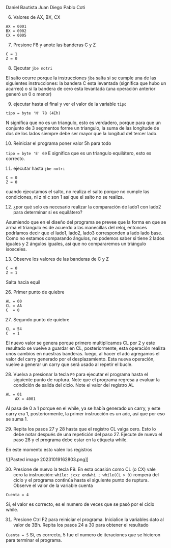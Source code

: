 Daniel Bautista
Juan Diego
Pablo Coti

6. Valores de AX, BX, CX

```
AX = 0001
BX = 0002
CX = 0005
```

7. Presione F8 y anote las banderas C y Z

```
C = 1
Z = 0
```

8. Ejecutar `jbe notri`

El salto ocurre porque la instrucciones `jbe` salta si se cumple una de las siguientes instrucciones: la bandera C esta levantada (significa que hubo un acarreo) o si la bandera de cero esta levantada (una operación anterior generó un 0 o menor)

9. ejecutar hasta el final y ver el valor de la variable `tipo`

`tipo = byte 'N' 78 (4Eh)`

N significa que no es un triangulo, esto es verdadero, porque para que un conjunto de 3 segmentos forme un triangulo, la suma de las longitude de dos de los lados siempre debe ser mayor que la longitud del tercer lado.

10. Reiniciar el programa  poner valor 5h para todo

`tipo = byte 'E' 69` E significa que es un triangulo equilátero, esto es correcto.

11. ejecutar hasta `jbe notri`

```
C = 0
Z = 0
```

cuando ejecutamos el salto, no realiza el salto porque no cumple las condiciones, ni z ni c son 1 así que el salto no se realiza.

12. ¿por qué solo es necesario realizar la comparación de lado1 con lado2 para determinar si es equilátero?

Asumiendo que en el diseño del programa se prevee que la forma en que se arma el triangulo es de acuerdo a las manecillas del reloj, entonces podríamos decir que el lado1, lado2, lado3 corresponden a lado lado base. Como no estamos comparando ángulos, no podemos saber si tiene 2 lados iguales y 2 ángulos iguales, así que no compararemos un triángulo isosceles.

13. Observe los valores de las banderas de C y Z

```
C = 0
Z = 1
```


Salta hacia equil

26. Primer punto de quiebre

```
AL = 00
CL = AA
C  = 0
```

27. Segundo punto de quiebre

```
CL = 54
C  = 1
```

El nuevo valor se genera porque primero multiplicamos CL por 2 y este resultado se vuelve a guardar en CL, posteriormente, esta operación realiza unos cambios en nuestras banderas. luego, al hacer el adc agregamos el valor del carry generado por el desplazamiento. Esta nueva operación, vuelve a generar un carry que será usado al repetir el bucle.

28. Vuelva a presionar la tecla `F9` para ejecutar el programa hasta el siguiente punto de ruptura. Note que el programa regresa a evaluar la condición de salida del ciclo. Note el valor del registro AL
```
AL = 01
	AX = 4001
````

Al pasa de 0 a 1 porque en el while, ya se había generado un carry, y este carry era 1, posteriormente, la primer instrucción es un adc, así que por eso se suma 1.

29. Repita los pasos 27 y 28 hasta que el registro CL valga cero. Esto lo debe notar después de una repetición del paso 27. Ejecute de nuevo el paso 28 y el programa debe estar en la etiqueta while.

En este momento esto valen los registros

![[Pasted image 20231019162803.png]]

30. Presione de nuevo la tecla F9. En esta ocasión como CL (o CX) vale cero la instrucción: 
`while: jcxz endwhi ; while(CL > 0)` romperá del ciclo y el programa continúa hasta el siguiente punto de ruptura. Observe el valor de la variable cuenta

`Cuenta = 4`

Si, el valor es correcto, es el numero de veces que se pasó por el ciclo while.

31. Presione Ctrl F2 para reiniciar el programa. Inicialice la variables dato al valor de 3Bh. Repita los pasos 24 a 30 para obtener el resultado

`Cuenta = 5` Si, es correcto, 5 fue el numero de iteraciones que se hicieron para terminar el programa.